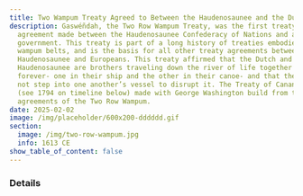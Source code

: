 ```yaml
---
title: Two Wampum Treaty Agreed to Between the Haudenosaunee and the Dutch
description: Gaswéñdah, the Two Row Wampum Treaty, was the first treaty
  agreement made between the Haudenosaunee Confederacy of Nations and a European
  government. This treaty is part of a long history of treaties embodied in
  wampum belts, and is the basis for all other treaty agreements between the
  Haudenosaunee and Europeans. This treaty affirmed that the Dutch and the
  Haudenosaunee are brothers traveling down the river of life together in peace
  forever- one in their ship and the other in their canoe- and that they would
  not step into one another’s vessel to disrupt it. The Treaty of Canandaigua
  (see 1794 on timeline below) made with George Washington build from the
  agreements of the Two Row Wampum.
date: 2025-02-02
image: /img/placeholder/600x200-dddddd.gif
section:
  image: /img/two-row-wampum.jpg
  info: 1613 CE
show_table_of_content: false
---
```

### Details
